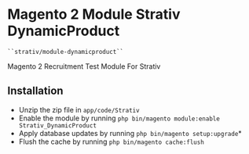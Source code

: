 # Magento 2 Module Strativ DynamicProduct

    ``strativ/module-dynamicproduct``


Magento 2 Recruitment Test Module For Strativ

## Installation

 - Unzip the zip file in `app/code/Strativ`
 - Enable the module by running `php bin/magento module:enable Strativ_DynamicProduct`
 - Apply database updates by running `php bin/magento setup:upgrade`\*
 - Flush the cache by running `php bin/magento cache:flush`





